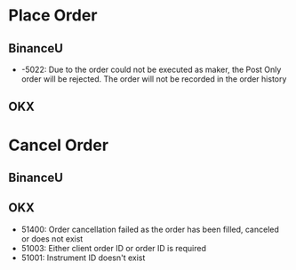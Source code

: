 # Place Order
## BinanceU
- -5022: Due to the order could not be executed as maker, the Post Only order will be rejected. The order will not be recorded in the order history

## OKX

# Cancel Order
## BinanceU
## OKX
- 51400: Order cancellation failed as the order has been filled, canceled or does not exist
- 51003: Either client order ID or order ID is required
- 51001: Instrument ID doesn't exist